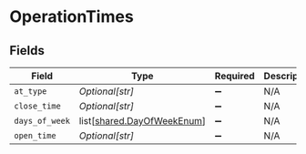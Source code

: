 # OperationTimes


## Fields

| Field                                                                  | Type                                                                   | Required                                                               | Description                                                            | Example                                                                |
| ---------------------------------------------------------------------- | ---------------------------------------------------------------------- | ---------------------------------------------------------------------- | ---------------------------------------------------------------------- | ---------------------------------------------------------------------- |
| `at_type`                                                              | *Optional[str]*                                                        | :heavy_minus_sign:                                                     | N/A                                                                    |                                                                        |
| `close_time`                                                           | *Optional[str]*                                                        | :heavy_minus_sign:                                                     | N/A                                                                    | 06:00:00                                                               |
| `days_of_week`                                                         | list[[shared.DayOfWeekEnum](undefined/models/shared/dayofweekenum.md)] | :heavy_minus_sign:                                                     | N/A                                                                    |                                                                        |
| `open_time`                                                            | *Optional[str]*                                                        | :heavy_minus_sign:                                                     | N/A                                                                    | 45900                                                                  |